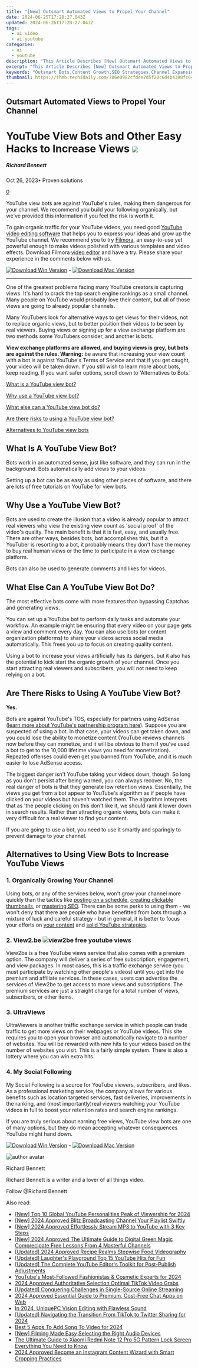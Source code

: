 ```yaml
---
title: "[New] Outsmart Automated Views to Propel Your Channel"
date: 2024-06-25T17:28:27.043Z
updated: 2024-06-26T17:28:27.043Z
tags:
  - ai video
  - ai youtube
categories:
  - ai
  - youtube
description: "This Article Describes [New] Outsmart Automated Views to Propel Your Channel"
excerpt: "This Article Describes [New] Outsmart Automated Views to Propel Your Channel"
keywords: "Outsmart Bots,Content Growth,SEO Strategies,Channel Expansion,Traffic Boosting,Visibility Enhancement,Digital Marketing Tactics,OutsmartBots,ContentGrowth,SEOStrategies,ChannelExpansion,TrafficBoosting,VisibilityEnhancing,DigitalMarketingTactics"
thumbnail: https://thmb.techidaily.com/786e0982cfdee2d5f20c6d4b4308fc64b7f3b17fc6a8a55e95bfdc13a652344b.jpg
---
```


## Outsmart Automated Views to Propel Your Channel

# YouTube View Bots and Other Easy Hacks to Increase Views ![](https://images.wondershare.com/filmora/article-images/richard-bennett.jpg)

##### Richard Bennett

 Oct 26, 2023• Proven solutions

[0](#commentsBoxSeoTemplate)

YouTube view bots are against YouTube's rules, making them dangerous for your channel. We recommend you build your following organically, but we've provided this information if you feel the risk is worth it.

To gain organic traffic for your YouTube videos, you need good [YouTube video editing software](https://tools.techidaily.com/wondershare/filmora/download/) that helps you to express your ideas and grow up the YouTube channel. We recommend you to try [Filmora](https://tools.techidaily.com/wondershare/filmora/download/), an easy-to-use yet powerful enough to make videos polished with various templates and video effects. Download Filmora [video editor](https://tools.techidaily.com/wondershare/filmora/download/) and have a try. Please share your experience in the comments below with us.

[![Download Win Version](https://images.wondershare.com/filmora/guide/download-btn-win.jpg)](https://tools.techidaily.com/wondershare/filmora/download/) \- [![Download Mac Version](https://images.wondershare.com/filmora/guide/download-btn-mac.jpg)](https://tools.techidaily.com/wondershare/filmora/download/)

---

One of the greatest problems facing many YouTube creators is capturing views. It's hard to crack the top search engine rankings as a small channel. Many people on YouTube would probably love their content, but all of those views are going to already popular channels.

Many YouTubers look for alternative ways to get views for their videos, not to replace organic views, but to better position their videos to be seen by real viewers. Buying views or signing up for a view exchange platform are two methods some YouTubers consider, and another is bots.

**View exchange platforms are allowed, and buying views is grey, but bots are against the rules. Warning:** be aware that increasing your view count with a bot is against YouTube's Terms of Service and that if you get caught, your video will be taken down. If you still wish to learn more about bots, keep reading. If you want safer options, scroll down to 'Alternatives to Bots.'

[What is a YouTube view bot?](#what%5Fis%5Fview%5Fbot)

[Why use a YouTube view bot?](#why)

[What else can a YouTube view bot do?](#whatelse)

[Are there risks to using a YouTube view bot?](#risks)

[Alternatives to YouTube view bots](#alternatives)

## What Is A YouTube View Bot?

Bots work in an automated sense, just like software, and they can run in the background. Bots automatically add views to your videos.

Setting up a bot can be as easy as using other pieces of software, and there are lots of free tutorials on YouTube for view bots.

## Why Use a YouTube View Bot?

Bots are used to create the illusion that a video is already popular to attract real viewers who view the existing view count as 'social proof' of the video's quality. The main benefit is that it is fast, easy, and usually free. There are other ways, besides bots, bot accomplishes this, but if a YouTuber is resorting to a bot, it probably means they don't have the money to buy real human views or the time to participate in a view exchange platform.

Bots can also be used to generate comments and likes for videos.

## What Else Can A YouTube View Bot Do?

The most effective bots come with more features than bypassing Captchas and generating views.

You can set up a YouTube bot to perform daily tasks and automate your workflow. An example might be ensuring that every video on your page gets a view and comment every day. You can also use bots (or content organization platforms) to share your videos across social media automatically. This frees you up to focus on creating quality content.

Using a bot to increase your views artificially has its dangers, but it also has the potential to kick start the organic growth of your channel. Once you start attracting real viewers and subscribers, you will not need to keep relying on a bot.

## Are There Risks to Using A YouTube View Bot?

 **Yes.**

Bots are against YouTube's TOS, especially for partners using AdSense ([learn more about YouTube's partnership program here](https://tools.techidaily.com/wondershare/filmora/download/)). Suppose you are suspected of using a bot. In that case, your videos can get taken down, and you could lose the ability to monetize content (YouTube reviews channels now before they can monetize, and it will be obvious to them if you've used a bot to get to the 10,000 lifetime views you need for monetization). Repeated offenses could even get you banned from YouTube, and it is much easier to lose AdSense access.

The biggest danger isn't YouTube taking your videos down, though. So long as you don't persist after being warned, you can always recover. No, the real danger of bots is that they generate low retention views. Essentially, the views you get from a bot appear to YouTube's algorithm as if people have clicked on your videos but haven't watched them. The algorithm interprets that as 'the people clicking on this don't like it, we should rank it lower down in search results. Rather than attracting organic views, bots can make it very difficult for a real viewer to find your content.

If you are going to use a bot, you need to use it smartly and sparingly to prevent damage to your channel.

## Alternatives to Using View Bots to Increase YouTube Views

### 1\. Organically Growing Your Channel

Using bots, or any of the services below, won't grow your channel more quickly than the tactics like [posting on a schedule](https://www.filmora.io/community-blog/how-often-should-you-upload-to-youtube--consistent-posting-gets-views-187.html), [creating clickable thumbnails](https://www.filmora.io/community-blog/6-tips-for-making-good-youtube-thumbnails---get-more-159.html), or [mastering SEO](https://www.filmora.io/community-blog/how-to-make-a-youtube-video-trending-284.html). There can be some perks to using them - we won't deny that there are people who have benefitted from bots through a mixture of luck and careful strategy - but in general, it is better to focus your efforts on [your content](https://www.filmora.io/community-blog/how-to-make-better-youtube-videos--278.html) and [solid YouTube strategies](https://www.filmora.io/community-blog/14-tactics-that-actually-work%21-how-to-gain-more-subscribers-300.html).

### 2\. View2.be ![view2be free youtube views](https://images.wondershare.com/filmora/article-images/view2be-free-youtube-views.jpg)

View2be is a free YouTube views service that also comes with a premium option. The company will deliver a series of free subscription, engagement, and view packages. In most cases, this is a traffic exchange service (you must participate by watching other people's videos) until you get into the premium and affiliate services. In these cases, users can advertise the services of View2be to get access to more views and subscriptions. The premium services are just a straight charge for a total number of views, subscribers, or other items.

### 3\. UltraViews

UltraViewers is another traffic exchange service in which people can trade traffic to get more views on their webpages or YouTube videos. This site requires you to open your browser and automatically navigate to a number of websites. You will be rewarded with new hits to your videos based on the number of websites you visit. This is a fairly simple system. There is also a lottery where you can win extra hits.

### 4\. My Social Following

My Social Following is a source for YouTube viewers, subscribers, and likes. As a professional marketing service, the company allows for various benefits such as location targeted services, fast deliveries, improvements in the ranking, and (most importantly)real viewers watching your YouTube videos in full to boost your retention rates and search engine rankings.

If you are truly serious about earning free views, YouTube view bots are one of many options, but they do mean accepting whatever consequences YouTube might hand down.

[![Download Win Version](https://images.wondershare.com/filmora/guide/download-btn-win.jpg)](https://tools.techidaily.com/wondershare/filmora/download/) \- [![Download Mac Version](https://images.wondershare.com/filmora/guide/download-btn-mac.jpg)](https://tools.techidaily.com/wondershare/filmora/download/)

![author avatar](https://images.wondershare.com/filmora/article-images/richard-bennett.jpg)

Richard Bennett

Richard Bennett is a writer and a lover of all things video.

Follow @Richard Bennett


<ins class="adsbygoogle"
     style="display:block"
     data-ad-format="autorelaxed"
     data-ad-client="ca-pub-7571918770474297"
     data-ad-slot="1223367746"></ins>



<ins class="adsbygoogle"
     style="display:block"
     data-ad-client="ca-pub-7571918770474297"
     data-ad-slot="8358498916"
     data-ad-format="auto"
     data-full-width-responsive="true"></ins>

<span class="atpl-alsoreadstyle">Also read:</span>
<div><ul>
<li><a href="https://youtube-tips.techidaily.com/op-10-global-youtube-personalities-peak-of-viewership-for-2024/"><u>[New] Top 10 Global YouTube Personalities  Peak of Viewership for 2024</u></a></li>
<li><a href="https://youtube-tips.techidaily.com/024-approved-blitz-broadcasting-channel-your-playlist-swiftly/"><u>[New] 2024 Approved  Blitz Broadcasting  Channel Your Playlist Swiftly</u></a></li>
<li><a href="https://youtube-tips.techidaily.com/024-approved-effortlessly-stream-mp3-to-youtube-with-3-key-steps/"><u>[New] 2024 Approved  Effortlessly Stream  MP3 to YouTube with 3 Key Steps</u></a></li>
<li><a href="https://youtube-tips.techidaily.com/024-approved-the-ultimate-guide-to-digital-green-magic-comprecipate-free-lessons-from-4-masterful-channels/"><u>[New] 2024 Approved  The Ultimate Guide to Digital Green Magic  Comprecipate Free Lessons From 4 Masterful Channels</u></a></li>
<li><a href="https://youtube-tips.techidaily.com/ed-2024-approved-recipe-realms-stepwise-food-videography/"><u>[Updated] 2024 Approved  Recipe Realms  Stepwise Food Videography</u></a></li>
<li><a href="https://youtube-tips.techidaily.com/ed-laughters-playground-top-15-youtube-hits-for-fun/"><u>[Updated] Laughter's Playground  Top 15 YouTube Hits for Fun</u></a></li>
<li><a href="https://youtube-tips.techidaily.com/ed-the-complete-youtube-editors-toolkit-for-post-publish-adjustments/"><u>[Updated] The Complete YouTube Editor's Toolkit for Post-Publish Adjustments</u></a></li>
<li><a href="https://youtube-tips.techidaily.com/bes-most-followed-fashionistas-and-cosmetic-experts-for-2024/"><u>YouTube's Most-Followed Fashionistas & Cosmetic Experts for 2024</u></a></li>
<li><a href="https://tiktok-clips.techidaily.com/2024-approved-authoritative-selection-optimal-tiktok-video-grabs/"><u>2024 Approved  Authoritative Selection  Optimal TikTok Video Grabs</u></a></li>
<li><a href="https://extra-tips.techidaily.com/updated-conquering-challenges-in-single-source-online-streaming/"><u>[Updated] Conquering Challenges in Single-Source Online Streaming</u></a></li>
<li><a href="https://screen-mirroring-recording.techidaily.com/2024-approved-essential-guide-to-premium-cost-free-chat-apps-on-web/"><u>2024 Approved  Essential Guide to Premium, Cost-Free Chat Apps on Web</u></a></li>
<li><a href="https://youtube-help.techidaily.com/in-2024-uniquepc-vision-editing-with-flawless-sound/"><u>In 2024, UniquePC Vision  Editing with Flawless Sound</u></a></li>
<li><a href="https://twitter-videos.techidaily.com/updated-navigating-the-transition-from-tiktok-to-twitter-sharing-for-2024/"><u>[Updated] Navigating the Transition From TikTok to Twitter Sharing for 2024</u></a></li>
<li><a href="https://ai-editing-video.techidaily.com/best-5-apps-to-add-song-to-video-for-2024/"><u>Best 5 Apps To Add Song To Video for 2024</u></a></li>
<li><a href="https://youtube-stream.techidaily.com/new-filming-made-easy-selecting-the-right-audio-devices/"><u>[New] Filming Made Easy  Selecting the Right Audio Devices</u></a></li>
<li><a href="https://unlock-android.techidaily.com/the-ultimate-guide-to-xiaomi-redmi-note-12-pro-5g-pattern-lock-screen-everything-you-need-to-know-by-drfone-android/"><u>The Ultimate Guide to Xiaomi Redmi Note 12 Pro 5G Pattern Lock Screen Everything You Need to Know</u></a></li>
<li><a href="https://instagram-video-files.techidaily.com/2024-approved-become-an-instagram-content-wizard-with-smart-cropping-practices/"><u>2024 Approved  Become an Instagram Content Wizard with Smart Cropping Practices</u></a></li>
</ul></div>
